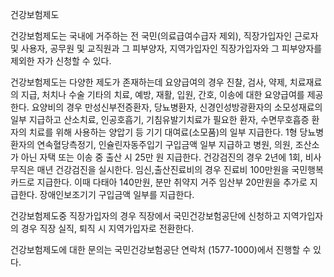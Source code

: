 건강보험제도

건강보험제도는 국내에 거주하는 전 국민(의료급여수급자 제외), 직장가입자인 근로자 및 사용자, 공무원 및 교직원과 그 피부양자, 지역가입자인 직장가입자와 그 피부양자를 제외한 자가 신청할 수 있다.

건강보험제도는 다양한 제도가 존재하는데 요양급여의 경우 진찰, 검사, 약제, 치료재료의 지급, 처치나 수술 기타의 치료, 예방, 재활, 입원, 간호, 이송에 대한 요양급여를 제공한다. 요양비의 경우 만성신부전증환자, 당뇨병환자, 신경인성방광환자의 소모성재료의 일부 지급하고 산소치료, 인공호흡기, 기침유발기치료가 필요한 환자, 수면무호흡증 환자의 치료를 위해 사용하는 양압기 등 기기 대여료(소모품)의 일부 지급한다. 1형 당뇨병 환자의 연속혈당측정기, 인슐린자동주입기 구입금액 일부 지급하고 병원, 의원, 조산소가 아닌 자택 또는 이송 중 출산 시 25만 원 지급한다. 건강검진의 경우 2년에 1회, 비사무직은 매년 건강검진을 실시한다. 임신,출산진료비의 경우 진료비 100만원을 국민행복카드로 지급한다. 이때 다태아 140만원, 분만 취약지 거주 임산부 20만원을 추가로 지급한다. 장애인보조기기 구입금액 일부를 지급한다.

건강보험제도중 직장가입자의 경우 직장에서 국민건강보험공단에 신청하고 지역가입자의 경우 직장 실직, 퇴직 시 지역가입자로 전환한다.

건강보험제도에 대한 문의는 국민건강보험공단 연락처 (1577-1000)에서 진행할 수 있다.
